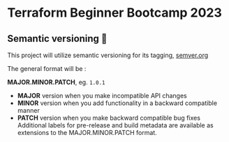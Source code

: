 # Terraform Beginner Bootcamp 2023

## Semantic versioning :mage:

This project will utilize semantic versioning for its tagging, [semver.org](https://semver.org/) 

The general format will be :

**MAJOR.MINOR.PATCH**, eg. `1.0.1`

- **MAJOR** version when you make incompatible API changes
- **MINOR** version when you add functionality in a backward compatible manner
- **PATCH** version when you make backward compatible bug fixes
Additional labels for pre-release and build metadata are available as extensions to the MAJOR.MINOR.PATCH format.